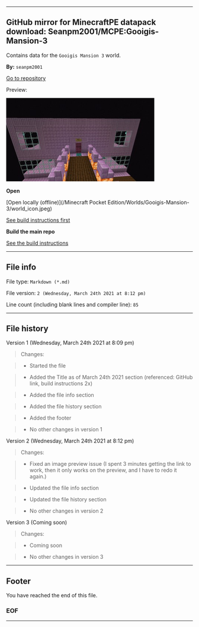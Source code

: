 
***

## GitHub mirror for MinecraftPE datapack download: Seanpm2001/MCPE:Gooigis-Mansion-3

Contains data for the `Gooigis Mansion 3` world.

**By:** `seanpm2001`

[Go to repository](https://github.com/seanpm2001/SeansLifeArchive_MinecraftPE_Backup_Worlds_Gooigis-Mansion-3)

Preview:

![Preview/1/March24th2021/world_icon.jpeg](Preview/1/March24th2021/world_icon.jpeg)

**Open**

[Open locally (offline)](/Minecraft Pocket Edition/Worlds/Gooigis-Mansion-3/world_icon.jpeg)

[See build instructions first](BUILD_INSTRUCTIONS.md)

**Build the main repo**

[See the build instructions](/Build/BUILD_INSTRUCTIONS.cpp)

***

## File info

File type: `Markdown (*.md)`

File version: `2 (Wednesday, March 24th 2021 at 8:12 pm)`

Line count (including blank lines and compiler line): `85`

***

## File history

Version 1 (Wednesday, March 24th 2021 at 8:09 pm)

> Changes:

> * Started the file

> * Added the Title as of March 24th 2021 section (referenced: GitHub link, build instructions 2x)

> * Added the file info section

> * Added the file history section

> * Added the footer

> * No other changes in version 1

Version 2 (Wednesday, March 24th 2021 at 8:12 pm)

> Changes:

> * Fixed an image preview issue (I spent 3 minutes getting the link to work, then it only works on the preview, and I have to redo it again.)

> * Updated the file info section

> * Updated the file history section

> * No other changes in version 2

Version 3 (Coming soon)

> Changes:

> * Coming soon

> * No other changes in version 3

***

## Footer

You have reached the end of this file.

### EOF

***
